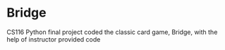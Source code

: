# Bridge
CS116 Python final project
coded the classic card game, Bridge, with the help of instructor provided code
